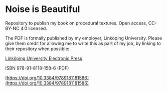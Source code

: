 # Noise is Beautiful
Repository to publish my book on procedural textures. Open access, CC-BY-NC 4.0 licensed.

The PDF is formally published by my employer, Linköping University. Please give them credit for allowing me to write this as part of my job, by linking to their repository when possible:

[Linköping University Electronic Press](http://ep.liu.se)

ISBN 978-91-8118-158-6 (PDF)

[https://doi.org/10.3384/9789181181586](https://doi.org/10.3384/9789181181586)
